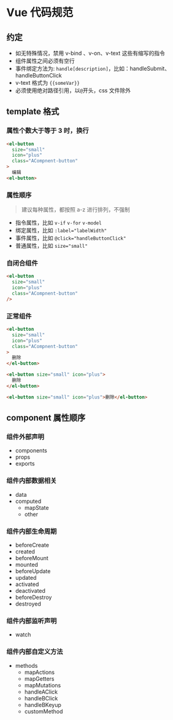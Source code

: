 # Vue 代码规范

## 约定

- 如无特殊情况，禁用 v-bind 、v-on、v-text 这些有缩写的指令
- 组件属性之间必须有空行
- 事件绑定方法为: `handle[description]`，比如：handleSubmit、handleButtonClick
- v-text 格式为 `{{someVar}}`
- 必须使用绝对路径引用，以`@`开头，css 文件除外

## template 格式

### 属性个数大于等于 3 时，换行

```html
<el-button
  size="small"
  icon="plus"
  class="ACompnent-button"
>
  编辑
<el-button>
```

### 属性顺序

> 建议每种属性，都按照 a-z 进行排列，不强制

- 指令属性，比如 `v-if` `v-for` `v-model`
- 绑定属性，比如 `:label="labelWidth"`
- 事件属性，比如 `@click="handleButtonClick"`
- 普通属性，比如 `size="small"`

### 自闭合组件

```html
<el-button
  size="small"
  icon="plus"
  class="ACompnent-button"
/>
```

### 正常组件

```html
<el-button
  size="small"
  icon="plus"
  class="ACompnent-button"
>
  删除
</el-button>

<el-button size="small" icon="plus">
  删除
</el-button>

<el-button size="small" icon="plus">删除</el-button>
```

## component 属性顺序

### 组件外部声明

- components
- props
- exports

### 组件内部数据相关

- data
- computed
  - mapState
  - other

### 组件内部生命周期

- beforeCreate
- created
- beforeMount
- mounted
- beforeUpdate
- updated
- activated
- deactivated
- beforeDestroy
- destroyed

### 组件内部监听声明

- watch

### 组件内部自定义方法

- methods
  - mapActions
  - mapGetters
  - mapMutations
  - handleAClick
  - handleBClick
  - handleBKeyup
  - customMethod
